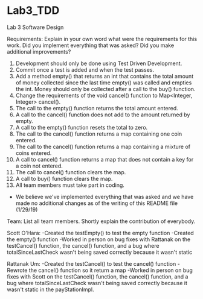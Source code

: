 # Lab3_TDD
Lab 3 Software Design


Requirements: Explain in your own word what were the requirements for this work.  Did you implement everything that was asked? Did you make additional improvements? 

  1. Development should only be done using Test Driven Development.
  2. Commit once a test is added and when the test passes.
  3. Add a method empty() that returns an int that contains the total amount of money collected since the last time empty() was called and empties the int. Money should only be collected after a call to the buy() function.
  4. Change the requirements of the void cancel() function to Map<Integer, Integer> cancel(). 
  5. The call to the empty() function returns the total amount entered.
  6. A call to the cancel() function does not add to the amount returned by empty.
  7. A call to the empty() function resets the total to zero.
  8. The call to the cancel() function returns a map containing one coin entered. 
  9. The call to the cancel() function returns a map containing a mixture of coins entered. 
  10. A call to cancel() function returns a map that does not contain a key for a coin not entered. 
  11. The call to cancel() function clears the map.
  12. A call to buy() function clears the map.
  13. All team members must take part in coding. 
  
  - We believe we've implemented everything that was asked and we have made no additional changes as of the writing of this README file (1/29/19)


Team: List all team members. Shortly explain the contribution of everybody.  

Scott O'Hara:
  -Created the testEmpty() to test the empty function
  -Created the empty() function 
  -Worked in person on bug fixes with Rattanak on the testCancel() function, the cancel() function, and a bug where totalSinceLastCheck wasn't being saved correctly because it wasn't static
  
Rattanak Um:
  -Created the testCancel() to test the cancel() function
  -Rewrote the cancel() function so it return a map
  -Worked in person on bug fixes with Scott on the testCancel() function, the cancel() function, and a bug where totalSinceLastCheck wasn't being saved correctly because it wasn't static in the payStationImpl.
